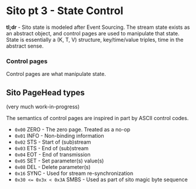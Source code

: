 # Sito pt 3 - State Control

**tl;dr** - Sito state is modeled after Event Sourcing. 
The stream state exists as an abstract object, and control pages are used to manipulate that state. 
State is essentially a (K, T, V) structure, key/time/value triples, time in the abstract sense. 

### Control pages

Control pages are what manipulate state. 

## Sito PageHead types

(very much work-in-progress)

The semantics of control pages are inspired in part by ASCII control codes. 

- `0x00` ZERO - The zero page. Treated as a no-op
- `0x01` INFO - Non-binding information 
- `0x02` STS  - Start of (sub)stream 
- `0x03` ETS  - End of (sub)stream
- `0x04` EOT  - End of transmission 
- `0x05` SET  - Set parameter(s) value(s)
- `0x08` DEL  - Delete parameter(s)
- `0x16` SYNC - Used for stream re-synchronization
- `0x30 <= 0x3x < 0x3A` SMBS - Used as part of sito magic byte sequence
